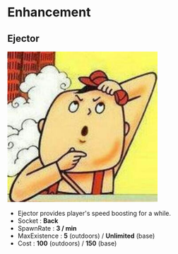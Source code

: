 # Enhancement
## Ejector
![Ejector](https://github.com/306b/Tac/blob/master/GameDesignDocument/Player/Gears/Enhancement/Ejector.jpg)
- Ejector provides player's speed boosting for a while.
- Socket : **Back**
- SpawnRate : **3 / min**
- MaxExistence : **5** (outdoors) / **Unlimited** (base)
- Cost : **100** (outdoors) / **150** (base)